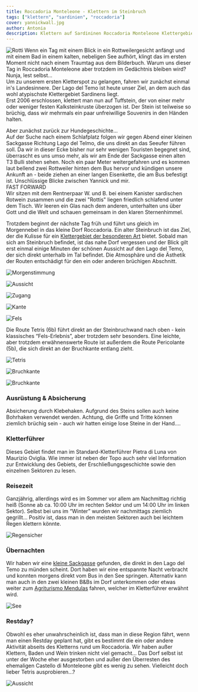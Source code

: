 ```yaml
---
title: Roccadoria Monteleone - Klettern im Steinbruch
tags: ["klettern", "sardinien", "roccadoria"]
cover: yannickwall.jpg
author: Antonia
description: Klettern auf Sardininen Roccadoria Monteleone Klettergebiet im Steinbruch 
---
```


![Rotti](./rotti.jpg)
Wenn ein Tag mit einem Blick in ein Rottweilergesicht anfängt und mit einem Bad in einem kalten, nebeligen See aufhört, klingt das im ersten Moment nicht nach einem Traumtag aus dem Bilderbuch. Warum uns dieser Tag in Roccadoria Monteleone aber trotzdem im Gedächtnis bleiben wird? Nunja, lest selbst...
<br/>
Um zu unserem ersten Kletterspot zu gelangen, fahren wir zunächst einmal in's Landesinnere. Der Lago del Temo ist heute unser Ziel, an dem auch das wohl atypischste Klettergebiet Sardinens liegt. <br/>
Erst 2006 erschlossen, klettert man nun auf Tuffstein, der von einer mehr oder weniger festen Kalksteinkruste überzogen ist. Der Stein ist teilweise so brüchig, dass wir mehrmals ein paar unfreiwillige Souvenirs in den Händen halten.

Aber zunächst zurück zur Hundegeschichte...<br/>
Auf der Suche nach einem Schlafplatz folgen wir gegen Abend einer kleinen Sackgasse Richtung Lago del Telmo, die uns direkt an das Seeufer führen soll. Da wir in dieser Ecke bisher nur sehr wenigen Touristen begegnet sind, überrascht es uns umso mehr, als wir am Ende der Sackgasse einen alten T3 Bulli stehen sehen.
Noch ein paar Meter weitergefahren und es kommen laut bellend zwei Rottweiler hinten dem Bus hervor und kündigen unsere Ankunft an - beide ziehen an einer langen Eisenkette, die am Bus befestigt ist. Unschlüssige Blicke zwischen Yannick und mir. <br/>FAST FORWARD <br/> Wir sitzen mit dem Rentnerpaar W. und B. bei einem Kanister sardischen Rotwein zusammen und die zwei "Rottis" liegen friedlich schlafend unter dem Tisch. Wir leeren ein Glas nach dem anderen, unterhalten uns über Gott und die Welt und schauen gemeinsam in den klaren Sternenhimmel.

Trotzdem beginnt der nächste Tag früh und führt uns gleich im Morgennebel in das kleine Dorf Roccadoria. Ein alter Steinbruch ist das Ziel, der die Kulisse für ein [Klettergebiet der besonderen Art](https://goo.gl/maps/sU5eDi4ZzqugyRfx5/) bietet. Sobald man sich am Steinbruch befindet, ist das nahe Dorf vergessen und der Blick gilt erst einmal einige Minuten der schönen Aussicht auf den Lago del Temo, der sich direkt unterhalb im Tal befindet.
Die Atmosphäre und die Ästhetik der Routen entschädigt für den ein oder anderen brüchigen Abschnitt. 

![Morgenstimmung](./steinbruch.jpg)

![Aussicht](./aussichtnebel.jpg)

![Zugang](./zugang.jpg)

![Kante](./kante.jpg)

![Fels](./fels.jpg)



Die Route Tetris (6b) führt direkt an der Steinbruchwand nach oben - kein klassisches “Fels-Erlebnis”, aber trotzdem sehr besonders. Eine leichte, aber trotzdem erwähnenswerte Route ist außerdem die Route Pericolante (5b), die sich direkt an der Bruchkante entlang zieht.

![Tetris](./yannickwall.jpg)

![Bruchkante](./yannickkante.jpg)

![Bruchkante](./bruchkante.jpg)


### Ausrüstung & Absicherung
Absicherung durch Klebehaken. Aufgrund des Steins sollen auch keine Bohrhaken verwendet werden. Achtung, die Griffe und Tritte können ziemlich brüchig sein - auch wir hatten einige lose Steine in der Hand….

### Kletterführer
Dieses Gebiet findet man im Standard-Kletterführer Pietra di Luna von Maurizio Oviglia. Wie immer ist neben der Topo auch sehr viel Information zur Entwicklung des Gebiets, der Erschließungsgeschichte sowie den einzelnen Sektoren zu lesen.

### Reisezeit
Ganzjährig, allerdings wird es im Sommer vor allem am Nachmittag richtig heiß (Sonne ab ca. 10:00 Uhr im rechten Sektor und um 14:00 Uhr im linken Sektor). Selbst bei uns im “Winter” wurden wir nachmittags ziemlich gegrillt…
Positiv ist, dass man in den meisten Sektoren auch bei leichtem Regen klettern könnte.

![Regensicher](./regen.jpg)

### Übernachten
Wir haben wir eine [kleine Sackgasse](https://goo.gl/maps/XiLRKxbJXctB42FX7/) gefunden, die direkt in den Lago del Temo zu münden scheint. Dort haben wir eine entspannte Nacht verbracht und konnten morgens direkt vom Bus in den See springen. 
Alternativ kann man auch in den zwei kleinen B&Bs im Dorf unterkommen oder etwas weiter zum [Agriturismo Mendulas](https://www.mendulas.it/) fahren, welcher im Kletterführer erwähnt wird.


![See](./baden.jpg)

### Restday?
Obwohl es eher unwahrscheinlich ist, dass man in diese Region fährt, wenn man einen Restday geplant hat, gibt es bestimmt die ein oder andere Aktivität abseits des Kletterns rund um Roccadoria. Wir haben außer Klettern, Baden und Wein trinken nicht viel gemacht... Das Dorf selbst ist unter der Woche eher ausgestorben und außer den Überresten des ehemaligen Castello di Monteleone gibt es wenig zu sehen. Vielleicht doch lieber Tetris ausprobieren...?

![Aussicht](./aussichtsonne.jpg)


